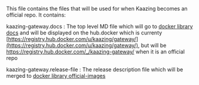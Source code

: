 This file contains the files that will be used for when Kaazing becomes an official repo.  It contains:

kaazing-gateway.docs  : The top level MD file which will go to [docker library docs](https://github.com/docker-library/docs) and will be displayed on the hub.docker which is currenty [https://registry.hub.docker.com/u/kaazing/gateway/](https://registry.hub.docker.com/u/kaazing/gateway/), but will be https://registry.hub.docker.com/_/kaazing-gateway/ when it is an official repo


kaazing-gateway.release-file  : The release description file which will be merged to [docker library official-images](https://github.com/docker-library/official-images/tree/master/library)

